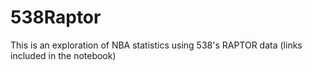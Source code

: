 # 538Raptor
 This is an exploration of NBA statistics using 538's RAPTOR data (links included in the notebook)
